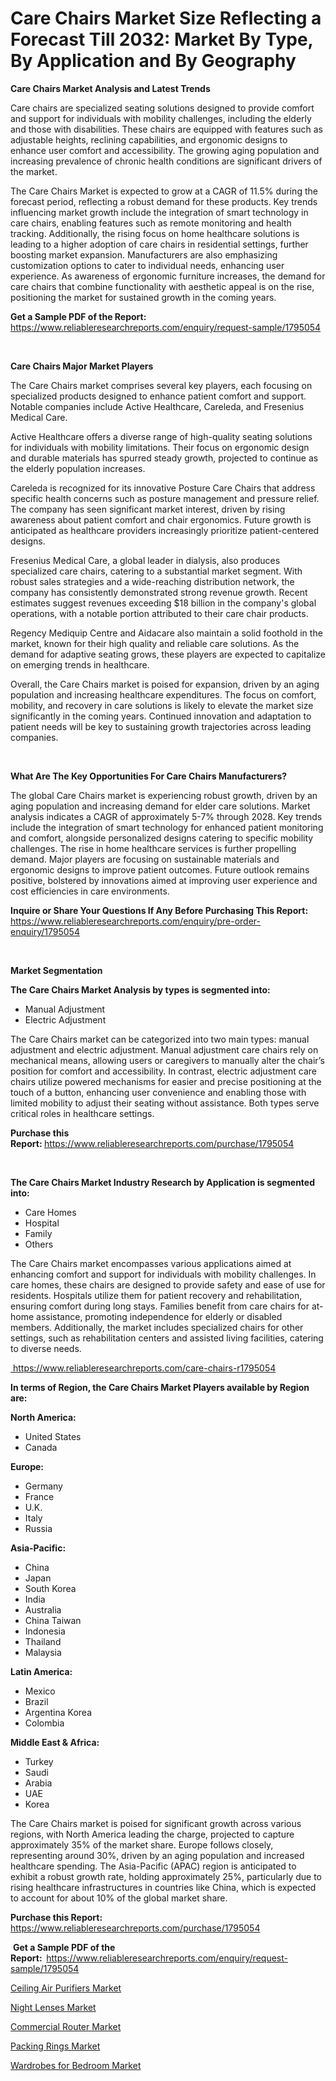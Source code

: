 <p><h1>Care Chairs Market Size Reflecting a Forecast Till 2032: Market By Type, By Application and By Geography</h1></p><p><strong>Care Chairs Market Analysis and Latest Trends</strong></p>
<p><p>Care chairs are specialized seating solutions designed to provide comfort and support for individuals with mobility challenges, including the elderly and those with disabilities. These chairs are equipped with features such as adjustable heights, reclining capabilities, and ergonomic designs to enhance user comfort and accessibility. The growing aging population and increasing prevalence of chronic health conditions are significant drivers of the market.</p><p>The Care Chairs Market is expected to grow at a CAGR of 11.5% during the forecast period, reflecting a robust demand for these products. Key trends influencing market growth include the integration of smart technology in care chairs, enabling features such as remote monitoring and health tracking. Additionally, the rising focus on home healthcare solutions is leading to a higher adoption of care chairs in residential settings, further boosting market expansion. Manufacturers are also emphasizing customization options to cater to individual needs, enhancing user experience. As awareness of ergonomic furniture increases, the demand for care chairs that combine functionality with aesthetic appeal is on the rise, positioning the market for sustained growth in the coming years.</p></p>
<p><strong>Get a Sample PDF of the Report:&nbsp;</strong> <a href="https://www.reliableresearchreports.com/enquiry/request-sample/1795054?utm_campaign=34&utm_medium=2&utm_source=Github&utm_content=ia&utm_term=04042025&utm_id=care-chairs">https://www.reliableresearchreports.com/enquiry/request-sample/1795054</a></p>
<p>&nbsp;</p>
<p><strong>Care Chairs Major Market Players</strong></p>
<p><p>The Care Chairs market comprises several key players, each focusing on specialized products designed to enhance patient comfort and support. Notable companies include Active Healthcare, Careleda, and Fresenius Medical Care.</p><p>Active Healthcare offers a diverse range of high-quality seating solutions for individuals with mobility limitations. Their focus on ergonomic design and durable materials has spurred steady growth, projected to continue as the elderly population increases.</p><p>Careleda is recognized for its innovative Posture Care Chairs that address specific health concerns such as posture management and pressure relief. The company has seen significant market interest, driven by rising awareness about patient comfort and chair ergonomics. Future growth is anticipated as healthcare providers increasingly prioritize patient-centered designs.</p><p>Fresenius Medical Care, a global leader in dialysis, also produces specialized care chairs, catering to a substantial market segment. With robust sales strategies and a wide-reaching distribution network, the company has consistently demonstrated strong revenue growth. Recent estimates suggest revenues exceeding $18 billion in the company's global operations, with a notable portion attributed to their care chair products.</p><p>Regency Mediquip Centre and Aidacare also maintain a solid foothold in the market, known for their high quality and reliable care solutions. As the demand for adaptive seating grows, these players are expected to capitalize on emerging trends in healthcare.</p><p>Overall, the Care Chairs market is poised for expansion, driven by an aging population and increasing healthcare expenditures. The focus on comfort, mobility, and recovery in care solutions is likely to elevate the market size significantly in the coming years. Continued innovation and adaptation to patient needs will be key to sustaining growth trajectories across leading companies.</p></p>
<p>&nbsp;</p>
<p><strong>What Are The Key Opportunities For Care Chairs Manufacturers?</strong></p>
<p><p>The global Care Chairs market is experiencing robust growth, driven by an aging population and increasing demand for elder care solutions. Market analysis indicates a CAGR of approximately 5-7% through 2028. Key trends include the integration of smart technology for enhanced patient monitoring and comfort, alongside personalized designs catering to specific mobility challenges. The rise in home healthcare services is further propelling demand. Major players are focusing on sustainable materials and ergonomic designs to improve patient outcomes. Future outlook remains positive, bolstered by innovations aimed at improving user experience and cost efficiencies in care environments.</p></p>
<p><strong>Inquire or Share Your Questions If Any Before Purchasing This Report:</strong> <a href="https://www.reliableresearchreports.com/enquiry/pre-order-enquiry/1795054?utm_campaign=34&utm_medium=2&utm_source=Github&utm_content=ia&utm_term=04042025&utm_id=care-chairs">https://www.reliableresearchreports.com/enquiry/pre-order-enquiry/1795054</a></p>
<p>&nbsp;</p>
<p><strong>Market Segmentation</strong></p>
<p><strong>The Care Chairs Market Analysis by types is segmented into:</strong></p>
<p><ul><li>Manual Adjustment</li><li>Electric Adjustment</li></ul></p>
<p><p>The Care Chairs market can be categorized into two main types: manual adjustment and electric adjustment. Manual adjustment care chairs rely on mechanical means, allowing users or caregivers to manually alter the chair’s position for comfort and accessibility. In contrast, electric adjustment care chairs utilize powered mechanisms for easier and precise positioning at the touch of a button, enhancing user convenience and enabling those with limited mobility to adjust their seating without assistance. Both types serve critical roles in healthcare settings.</p></p>
<p><strong>Purchase this Report:&nbsp;</strong><a href="https://www.reliableresearchreports.com/purchase/1795054?utm_campaign=34&utm_medium=2&utm_source=Github&utm_content=ia&utm_term=04042025&utm_id=care-chairs">https://www.reliableresearchreports.com/purchase/1795054</a></p>
<p>&nbsp;</p>
<p><strong>The Care Chairs Market Industry Research by Application is segmented into:</strong></p>
<p><ul><li>Care Homes</li><li>Hospital</li><li>Family</li><li>Others</li></ul></p>
<p><p>The Care Chairs market encompasses various applications aimed at enhancing comfort and support for individuals with mobility challenges. In care homes, these chairs are designed to provide safety and ease of use for residents. Hospitals utilize them for patient recovery and rehabilitation, ensuring comfort during long stays. Families benefit from care chairs for at-home assistance, promoting independence for elderly or disabled members. Additionally, the market includes specialized chairs for other settings, such as rehabilitation centers and assisted living facilities, catering to diverse needs.</p></p>
<p><a href="https://www.reliableresearchreports.com/care-chairs-r1795054?utm_campaign=34&utm_medium=2&utm_source=Github&utm_content=ia&utm_term=04042025&utm_id=care-chairs">&nbsp;https://www.reliableresearchreports.com/care-chairs-r1795054</a></p>
<p><strong>In terms of Region, the Care Chairs Market Players available by Region are:</strong></p>
<p>
    <p> <strong> North America: </strong>
        <ul>
            <li>United States</li>
            <li>Canada</li>
        </ul>
        </p> 
    <p> <strong> Europe: </strong>
        <ul>
            <li>Germany</li>
            <li>France</li>
            <li>U.K.</li>
            <li>Italy</li>
            <li>Russia</li>
        </ul>
        </p> 
    <p> <strong> Asia-Pacific: </strong>
        <ul>
            <li>China</li>
            <li>Japan</li>
            <li>South Korea</li>
            <li>India</li>
            <li>Australia</li>
            <li>China Taiwan</li>
            <li>Indonesia</li>
            <li>Thailand</li>
            <li>Malaysia</li>
        </ul>
        </p> 
    <p> <strong> Latin America: </strong>
        <ul>
            <li>Mexico</li>
            <li>Brazil</li>
            <li>Argentina Korea</li>
            <li>Colombia</li>
        </ul>
        </p> 
    <p> <strong> Middle East & Africa: </strong>
        <ul>
            <li>Turkey</li>
            <li>Saudi</li>
            <li>Arabia</li>
            <li>UAE</li>
            <li>Korea</li>
        </ul>
    </p>
    </p>
<p><p>The Care Chairs market is poised for significant growth across various regions, with North America leading the charge, projected to capture approximately 35% of the market share. Europe follows closely, representing around 30%, driven by an aging population and increased healthcare spending. The Asia-Pacific (APAC) region is anticipated to exhibit a robust growth rate, holding approximately 25%, particularly due to rising healthcare infrastructures in countries like China, which is expected to account for about 10% of the global market share.</p></p>
<p><strong>Purchase this Report: </strong><a href="https://www.reliableresearchreports.com/purchase/1795054?utm_campaign=34&utm_medium=2&utm_source=Github&utm_content=ia&utm_term=04042025&utm_id=care-chairs">https://www.reliableresearchreports.com/purchase/1795054</a></p>
<p>&nbsp;<strong>Get a Sample PDF of the Report:&nbsp;&nbsp;</strong><a href="https://www.reliableresearchreports.com/enquiry/request-sample/1795054?utm_campaign=34&utm_medium=2&utm_source=Github&utm_content=ia&utm_term=04042025&utm_id=care-chairs">https://www.reliableresearchreports.com/enquiry/request-sample/1795054</a></p>
<p><strong></strong></p>
<p><p><a href="https://github.com/gunbybeahmg1/Market-Research-Report-List-1/blob/main/ceiling-air-purifiers-market.md?utm_campaign=34&utm_medium=2&utm_source=Github&utm_content=ia&utm_term=04042025&utm_id=care-chairs">Ceiling Air Purifiers Market</a></p><p><a href="https://github.com/mateyappiazo/Market-Research-Report-List-1/blob/main/night-lenses-market.md?utm_campaign=34&utm_medium=2&utm_source=Github&utm_content=ia&utm_term=04042025&utm_id=care-chairs">Night Lenses Market</a></p><p><a href="https://github.com/voetzeszuh/Market-Research-Report-List-1/blob/main/commercial-router-market.md?utm_campaign=34&utm_medium=2&utm_source=Github&utm_content=ia&utm_term=04042025&utm_id=care-chairs">Commercial Router Market</a></p><p><a href="https://github.com/celpabembes/Market-Research-Report-List-1/blob/main/packing-rings-market.md?utm_campaign=34&utm_medium=2&utm_source=Github&utm_content=ia&utm_term=04042025&utm_id=care-chairs">Packing Rings Market</a></p><p><a href="https://github.com/signallaikun/Market-Research-Report-List-1/blob/main/wardrobes-for-bedroom-market.md?utm_campaign=34&utm_medium=2&utm_source=Github&utm_content=ia&utm_term=04042025&utm_id=care-chairs">Wardrobes for Bedroom Market</a></p></p>